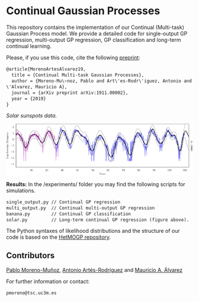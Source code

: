 # Continual Gaussian Processes

This repository contains the implementation of our Continual (Multi-task)  Gaussian Process model. We provide a detailed code for single-output GP regression, multi-output GP regression, GP classification and long-term continual learning.

Please, if you use this code, cite the following [preprint](https://arxiv.org/abs/1911.00002):
```
@article{MorenoArtesAlvarez19,
  title = {Continual Multi-task Gaussian Processes},
  author = {Moreno-Mu\~noz, Pablo and Art\'es-Rodr\'iguez, Antonio and \'Alvarez, Mauricio A},
  journal = {arXiv preprint arXiv:1911.00002},
  year = {2019}
}
```
*Solar sunspots data.*

![solar1000](data/solar_t1000.png)

**Results:** In the /experiments/ folder you may find the following scripts for simulations.

```
single_output.py // Continual GP regression
multi_output.py  // Continual multi-output GP regression
banana.py        // Continual GP classification
solar.py         // Long-term continual GP regression (figure above).
```

The Python syntaxes of likelihood distributions and the structure of our code is based on the [HetMOGP repository](https://github.com/pmorenoz/HetMOGP).

## Contributors

[Pablo Moreno-Muñoz](http://www.tsc.uc3m.es/~pmoreno/), [Antonio Artés-Rodríguez](http://www.tsc.uc3m.es/~antonio/) and [Mauricio A. Álvarez](https://maalvarezl.github.io/)

For further information or contact:
```
pmoreno@tsc.uc3m.es
```
